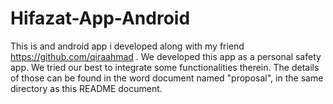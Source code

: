 # Hifazat-App-Android
This is and android app i developed along with my friend https://github.com/qiraahmad .
We developed this app as a personal safety app. 
We tried our best to integrate some functionalities therein.
The details of those can be found in the word document named "proposal", in the same directory as this README document.
